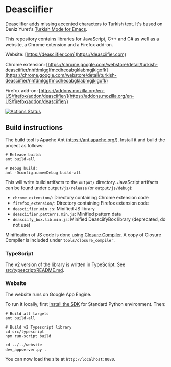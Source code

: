 # Deasciifier

Deasciifier adds missing accented characters to Turkish text. It's based on Deniz Yuret's [Turkish Mode for Emacs]([https://github.com/denizyuret/deasciify](https://github.com/denizyuret/deasciify)).

This repository contains libraries for JavaScript, C++ and C# as
well as a website, a Chrome extension and a Firefox add-on.

Website: [https://deasciifier.com](https://deasciifier.com)

Chrome extension: [https://chrome.google.com/webstore/detail/turkish-deasciifier/nhfdmlgglfmcdheoabgklabmgjklgofk](https://chrome.google.com/webstore/detail/turkish-deasciifier/nhfdmlgglfmcdheoabgklabmgjklgofk)

Firefox add-on: [https://addons.mozilla.org/en-US/firefox/addon/deasciifier/](https://addons.mozilla.org/en-US/firefox/addon/deasciifier/)

[![Actions Status](https://github.com/meacer/deasciifier/workflows/TypeScript%20Build/badge.svg)](https://github.com/meacer/deasciifier/actions)

## Build instructions

The build tool is Apache Ant (https://ant.apache.org/). Install it and build the project as follows:

```
# Release build:
ant build-all

# Debug build:
ant -Dconfig.name=Debug build-all
```

This will write build artifacts to the `output/` directory. JavaScript artifacts can be found under `output/js/release` (or `output/js/debug`):

 - `chrome_extension/`: Directory containing Chrome extension code
 - `firefox_extension/`: Directory containing Firefox extension code
 - `deasciifier.min.js`: Minified JS library
 - `deasciifier.patterns.min.js`: Minified pattern data
 - `deasciify_box.lib.min.js`: Minified DeasciifyBox library (deprecated, do not use)

Minification of JS code is done using [Closure Compiler](https://developers.google.com/closure/compiler). A copy of Closure Compiler is included under `tools/closure_compiler`.

### TypeScript

The v2 version of the library is written in TypeScript. See [src/typescript/README.md](src/typescript/README.md).


### Website

The website runs on Google App Engine.

To run it locally, first [install the SDK](https://cloud.google.com/appengine/downloads) for Standard Python environment. Then:

```
# Build all targets
ant build-all

# Build v2 Typescript library
cd src/typescript
npm run-script build

cd ../../website
dev_appserver.py .

```

You can now load the site at `http://localhost:8080`.

